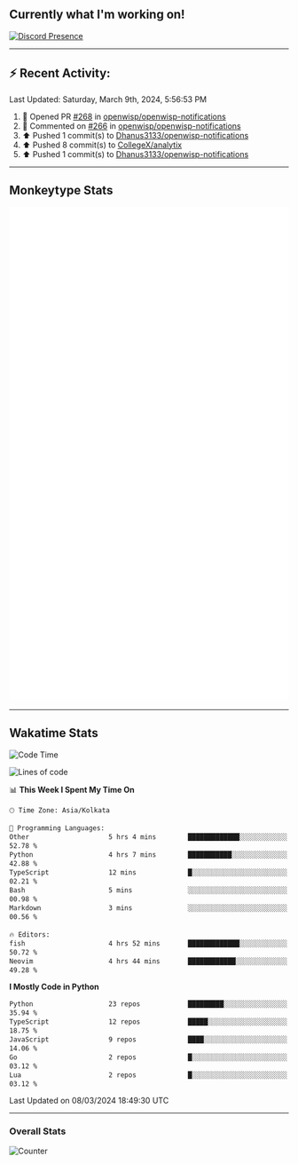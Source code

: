 ## Currently what I'm working on!
[![Discord Presence](https://lanyard.cnrad.dev/api/534981034400284712)](https://discord.com/users/534981034400284712)

---

## :zap: Recent Activity:
<!--RECENT_ACTIVITY:last_update-->
Last Updated: Saturday, March 9th, 2024, 5:56:53 PM
<!--RECENT_ACTIVITY:last_update_end-->
<!--RECENT_ACTIVITY:start-->
1. 💪 Opened PR [#268](https://github.com/openwisp/openwisp-notifications/pull/268) in [openwisp/openwisp-notifications](https://github.com/openwisp/openwisp-notifications)<br>
2. 💬 Commented on [#266](https://github.com/openwisp/openwisp-notifications/pull/266#issuecomment-1985286857) in [openwisp/openwisp-notifications](https://github.com/openwisp/openwisp-notifications)<br>
3. ⬆️ Pushed 1 commit(s) to [Dhanus3133/openwisp-notifications](https://github.com/Dhanus3133/openwisp-notifications)<br>
4. ⬆️ Pushed 8 commit(s) to [CollegeX/analytix](https://github.com/CollegeX/analytix)<br>
5. ⬆️ Pushed 1 commit(s) to [Dhanus3133/openwisp-notifications](https://github.com/Dhanus3133/openwisp-notifications)<br>
<!--RECENT_ACTIVITY:end-->

---

## Monkeytype Stats
<a href="https://monkeytype.com/profile/dhanus">
  <img src="https://raw.githubusercontent.com/Dhanus3133/Dhanus3133/monkeytype/monkeytype-lbpb.svg" alt="Monkeytype Profile" />
</a>

---

## Wakatime Stats
<!--START_SECTION:waka-->
![Code Time](http://img.shields.io/badge/Code%20Time-1%2C689%20hrs%2014%20mins-blue)

![Lines of code](https://img.shields.io/badge/From%20Hello%20World%20I%27ve%20Written-4.9%20million%20lines%20of%20code-blue)

📊 **This Week I Spent My Time On** 

```text
🕑︎ Time Zone: Asia/Kolkata

💬 Programming Languages: 
Other                    5 hrs 4 mins        █████████████░░░░░░░░░░░░   52.78 % 
Python                   4 hrs 7 mins        ███████████░░░░░░░░░░░░░░   42.88 % 
TypeScript               12 mins             █░░░░░░░░░░░░░░░░░░░░░░░░   02.21 % 
Bash                     5 mins              ░░░░░░░░░░░░░░░░░░░░░░░░░   00.98 % 
Markdown                 3 mins              ░░░░░░░░░░░░░░░░░░░░░░░░░   00.56 % 

🔥 Editors: 
fish                     4 hrs 52 mins       █████████████░░░░░░░░░░░░   50.72 % 
Neovim                   4 hrs 44 mins       ████████████░░░░░░░░░░░░░   49.28 % 
```

**I Mostly Code in Python** 

```text
Python                   23 repos            █████████░░░░░░░░░░░░░░░░   35.94 % 
TypeScript               12 repos            █████░░░░░░░░░░░░░░░░░░░░   18.75 % 
JavaScript               9 repos             ████░░░░░░░░░░░░░░░░░░░░░   14.06 % 
Go                       2 repos             █░░░░░░░░░░░░░░░░░░░░░░░░   03.12 % 
Lua                      2 repos             █░░░░░░░░░░░░░░░░░░░░░░░░   03.12 % 
```




 Last Updated on 08/03/2024 18:49:30 UTC
<!--END_SECTION:waka-->
---

### Overall Stats

<img src="https://moe-counter.glitch.me/get/@Dhanus3133?theme=asoul" alt="Counter" />
